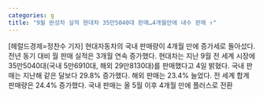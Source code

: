 ```yaml
---
categories: g
title: "9월 완성차 실적 현대차 35만5040대 판매…4개월만에 내수 판매 ↑"
---
```

[헤럴드경제=정찬수 기자] 현대자동차의 국내 판매량이 4개월 만에 증가세로 돌아섰다. 전년 동기 대비 월 판매 실적은 3개월 연속 증가했다. 현대차는 지난 9월 전 세계 시장에 35만5040대(국내 5만6910대, 해외 29만8130대)를 판매했다고 4일 밝혔다. 국내 판매는 지난해 같은 달보다 29.8% 증가했다. 해외 판매는 23.4% 늘었다. 전 세계 합계 판매량은 24.4% 증가했다. 국내 판매는 올 5월 이후 4개월 만에 플러스로 전환